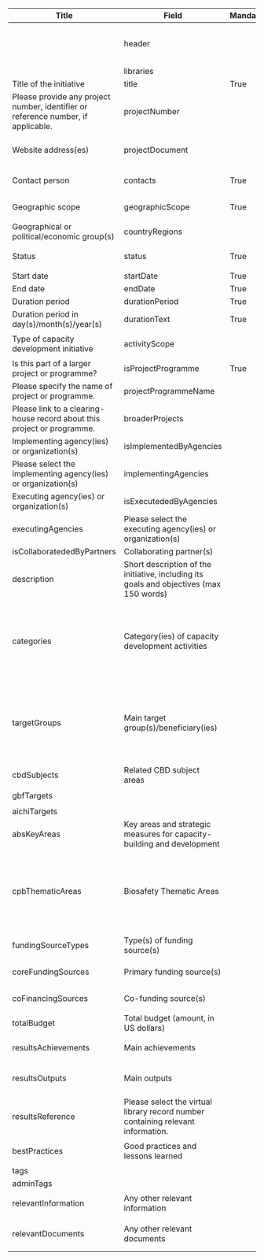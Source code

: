 <table class="schema-table" style="table-layout: fixed; width: 100%;">
  <thead>
    <tr>
      <th>Title</th>
      <th>Field</th>
      <th>Mandatory</th>
      <th>Type</th>
      <th>Example</th>
    </tr>
  </thead>
  <tbody>
    <tr>
      <td></td>
      <td>header</td>
      <td></td>
      <td>Eheader</td>
      <td><code>{ "identifier": "EBC2DAD5-04C8-0530-6D58-C949CAECD809", "schema": "capacityBuildingInitiative", "languages": [ "en" ] }</code></td>
    </tr>
    <tr>
      <td></td>
      <td>libraries</td>
      <td></td>
      <td>Eterm[]</td>
      <td></td>
    </tr>
    <tr>
      <td>Title of the initiative</td>
      <td>title</td>
      <td>True</td>
      <td>lstring</td>
      <td><code>{ "en": "Test Info" }</code></td>
    </tr>
    <tr>
      <td>Please provide any project number, identifier or reference number, if applicable.</td>
      <td>projectNumber</td>
      <td></td>
      <td>lstring</td>
      <td><code>{ "en": "Test Info" }</code></td>
    </tr>
    <tr>
      <td>Website address(es)</td>
      <td>projectDocument</td>
      <td></td>
      <td>Elink[]</td>
      <td><code>[ { "url": "https://www.google.com", "name": "Google", "language": "en" } ]</code></td>
    </tr>
    <tr>
      <td>Contact person</td>
      <td>contacts</td>
      <td>True</td>
      <td>Ereference[]</td>
      <td><code>[ { "identifier": "SIMP-A1D0D0A8-65B1-B8D5-FF9F-B7B6B95CDDEB@1" } ]</code></td>
    </tr>
    <tr>
      <td>Geographic scope</td>
      <td>geographicScope</td>
      <td>True</td>
      <td>Eterm</td>
      <td><code>{ "identifier": "528B1187-F1BD-4479-9FB3-ADBD9076D361" }</code></td>
    </tr>
    <tr>
      <td>Geographical or political/economic group(s)</td>
      <td>countryRegions</td>
      <td></td>
      <td>Eterm[]</td>
      <td></td>
    </tr>
    <tr>
      <td>Status</td>
      <td>status</td>
      <td>True</td>
      <td>Eterm</td>
      <td><code>{ "identifier": "73E2AC27-D964-487C-A4E6-0997BB27AF01" }</code></td>
    </tr>
    <tr>
      <td>Start date</td>
      <td>startDate</td>
      <td>True</td>
      <td>DateTime</td>
      <td><code>2024-11-04</code></td>
    </tr>
    <tr>
      <td>End date</td>
      <td>endDate</td>
      <td>True</td>
      <td>DateTime</td>
      <td><code>2024-12-27</code></td>
    </tr>
    <tr>
      <td>Duration period</td>
      <td>durationPeriod</td>
      <td>True</td>
      <td>int</td>
      <td><code>2</code></td>
    </tr>
    <tr>
      <td>Duration period in day(s)/month(s)/year(s)</td>
      <td>durationText</td>
      <td>True</td>
      <td>string</td>
      <td><code>Months</code></td>
    </tr>
    <tr>
      <td>Type of capacity development initiative</td>
      <td>activityScope</td>
      <td></td>
      <td>Eterm</td>
      <td><code>{ "identifier": "2DFCDD0B-5D62-4016-829F-8E70E767875A" }</code></td>
    </tr>
    <tr>
      <td>Is this part of a larger project or programme?</td>
      <td>isProjectProgramme</td>
      <td>True</td>
      <td>bool</td>
      <td><code>True</code></td>
    </tr>
    <tr>
      <td>Please specify the name of project or programme.</td>
      <td>projectProgrammeName</td>
      <td></td>
      <td>lstring</td>
      <td><code>{ "en": "Test Info" }</code></td>
    </tr>
    <tr>
      <td>Please link to a clearing-house record about this project or programme.</td>
      <td>broaderProjects</td>
      <td></td>
      <td>Ereference[]</td>
      <td><code>[ { "identifier": "A75D346C-E205-A4B9-EE94-2B1CEADB7945@1" } ]</code></td>
    </tr>
    <tr>
      <td>Implementing agency(ies) or organization(s)</td>
      <td>isImplementedByAgencies</td>
      <td></td>
      <td>bool</td>
      <td><code>True</code></td>
    </tr>
    <tr>
      <td>Please select the implementing agency(ies) or organization(s)</td>
      <td>implementingAgencies</td>
      <td></td>
      <td>Ereference[]</td>
      <td><code>[ { "identifier": "2C86F905-B244-8FDD-4988-5088C023BDE9@1" } ]</code></td>
    </tr>
    <tr>
      <td>Executing agency(ies) or organization(s)</td>
      <td>isExecutededByAgencies</td>
      <td></td>
      <td>bool</td>
      <td><code>True</code></td>
    </tr>
     <tr>
        <td>executingAgencies</td>
        <td>Please select the executing agency(ies) or organization(s)</td>
        <td></td>
        <td>Ereference[]</td>
        <td><code>[{ "identifier": "2C86F905-B244-8FDD-4988-5088C023BDE9@1" }]</code></td>
    </tr>
    <tr>
        <td>isCollaboratededByPartners</td>
        <td>Collaborating partner(s)</td>
        <td></td>
        <td>bool</td>
        <td><code>True</code></td>
    </tr>
    <tr>
        <td>description</td>
        <td>Short description of the initiative, including its goals and objectives (max 150 words)</td>
        <td></td>
        <td>lstring</td>
        <td><code>{ "en": "Test Info" }</code></td>
    </tr>
    <tr>
        <td>categories</td>
        <td>Category(ies) of capacity development activities</td>
        <td></td>
        <td>Eterm[]</td>
        <td>            
            <code>[
                { "identifier": "FE6EC4EA-55E7-4E90-80AD-FE4B54707B73" },
                { "identifier": "5B6177DD-5E5E-434E-8CB7-D63D67D5EBED", "customValue": { "en": "Test Info" } }
            ]</code>            
        </td>
    </tr>
    <tr>
        <td>targetGroups</td>
        <td>Main target group(s)/beneficiary(ies)</td>
        <td></td>
        <td>Eterm[]</td>
        <td>
            <code>[
                { "identifier": "D8862526-B776-4FD2-8C62-6DF9D5E92166" },
                { "identifier": "5B6177DD-5E5E-434E-8CB7-D63D67D5EBED", "customValue": { "en": "Test Info" } }
            ]</code>            
        </td>
    </tr>
    <tr>
        <td>cbdSubjects</td>
        <td>Related CBD subject areas</td>
        <td></td>
        <td>Eterm[]</td>
        <td><code>[{ "identifier": "CBD-SUBJECT-FOR" }]</code></td>
    </tr>
    <tr>
        <td>gbfTargets</td>
        <td></td>
        <td></td>
        <td>Eterm[]</td>
        <td><code>[{ "identifier": "GBF-TARGET-17" }]</code></td>
    </tr>
    <tr>
        <td>aichiTargets</td>
        <td></td>
        <td></td>
        <td>Eterm[]</td>
        <td></td>
    </tr>
    <tr>
        <td>absKeyAreas</td>
        <td>Key areas and strategic measures for capacity-building and development</td>
        <td></td>
        <td>Eterm[]</td>
        <td><code>[{ "identifier": "9096451F-09FF-4E70-8345-3C7D84DEF545" }]</code></td>
    </tr>
    <tr>
        <td>cpbThematicAreas</td>
        <td>Biosafety Thematic Areas</td>
        <td></td>
        <td>Eterm[]</td>
        <td>            
            <code>[
                { "identifier": "1D4567E7-C615-4A49-BD1A-7CF6AD25CC63" },
                { "identifier": "5B6177DD-5E5E-434E-8CB7-D63D67D5EBED", "customValue": { "en": "Test Info" } }
            ]</code>            
        </td>
    </tr>
    <tr>
        <td>fundingSourceTypes</td>
        <td>Type(s) of funding source(s)</td>
        <td></td>
        <td>Eterm[]</td>
        <td><code>[{ "identifier": "74EBA28E-1F0C-4157-BD47-C8492487AD70" }]</code></td>
    </tr>
    <tr>
        <td>coreFundingSources</td>
        <td>Primary funding source(s)</td>
        <td></td>
        <td>Ereference[]</td>
        <td><code>[{ "identifier": "2C86F905-B244-8FDD-4988-5088C023BDE9@1" }]</code></td>
    </tr>
    <tr>
        <td>coFinancingSources</td>
        <td>Co-funding source(s)</td>
        <td></td>
        <td>Ereference[]</td>
        <td><code>[{ "identifier": "2C86F905-B244-8FDD-4988-5088C023BDE9@1" }]</code></td>
    </tr>
    <tr>
        <td>totalBudget</td>
        <td>Total budget (amount, in US dollars)</td>
        <td></td>
        <td>string</td>
        <td><code>1234</code></td>
    </tr>
    <tr>
        <td>resultsAchievements</td>
        <td>Main achievements</td>
        <td></td>
        <td>lstring</td>
        <td><code>{ "en": "<div><!--block-->Test Info</div>" }</code></td>
    </tr>
    <tr>
        <td>resultsOutputs</td>
        <td>Main outputs</td>
        <td></td>
        <td>Elink[]</td>
        <td><code>[{ "url": "https://www.google.com", "name": "Google", "language": "en" }]</code></td>
    </tr>
    <tr>
        <td>resultsReference</td>
        <td>Please select the virtual library record number containing relevant information.</td>
        <td></td>
        <td>Ereference[]</td>
        <td><code>[{ "identifier": "2E055D01-C58F-3195-D1C1-E53F0FF352AD@1" }]</code></td>
    </tr>
    <tr>
        <td>bestPractices</td>
        <td>Good practices and lessons learned</td>
        <td></td>
        <td>lstring</td>
        <td><code>{ "en": "<div><!--block-->Test Info</div>" }</code></td>
    </tr>
    <tr>
        <td>tags</td>
        <td></td>
        <td></td>
        <td>lstring[]</td>
        <td></td>
    </tr>
    <tr>
        <td>adminTags</td>
        <td></td>
        <td></td>
        <td>string[]</td>
        <td></td>
    </tr>
    <tr>
        <td>relevantInformation</td>
        <td>Any other relevant information</td>
        <td></td>
        <td>lstring</td>
        <td><code>{ "en": "<div><!--block-->Test Info</div>" }</code></td>
    </tr>
    <tr>
        <td>relevantDocuments</td>
        <td>Any other relevant documents</td>
        <td></td>
        <td>Elink[]</td>
        <td><code>[{ "url": "https://www.google.com", "name": "Google", "language": "en" }]</code></td>
    </tr>    
  </tbody>
</table>

